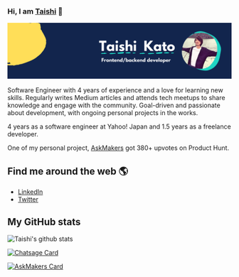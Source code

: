 ### Hi, I am [Taishi](https://taishikato.com/) 👋

![banner that says Taishi Kato](https://github.com/taishikato/taishikato/raw/main/assets/header.png)

Software Engineer with 4 years of experience and a love for learning new skills.
Regularly writes Medium articles and attends tech meetups to share knowledge and engage with the community.
Goal-driven and passionate about development, with ongoing personal projects in the works.

4 years as a software engineer at Yahoo! Japan and 1.5 years as a freelance developer.

One of my personal project, [AskMakers](https://www.producthunt.com/posts/askmakers-2-0) got 380+ upvotes on Product Hunt.

## Find me around the web 🌎

* [LinkedIn](https://www.linkedin.com/in/takato0903/)
* [Twitter](https://twitter.com/taishik_)

## My GitHub stats

![Taishi's github stats](https://github-readme-stats.vercel.app/api?username=taishikato&count_private=true&show_icons=true&theme=radical)

[![Chatsage Card](https://github-readme-stats.vercel.app/api/pin/?username=taishikato&repo=chatsage&theme=radical&a=a)](https://github.com/taishikato/portfolio)

[![AskMakers Card](https://github-readme-stats.vercel.app/api/pin/?username=taishikato&repo=askmakers&theme=radical)](https://github.com/taishikato/AskMakers)

<!--
**taishikato/taishikato** is a ✨ _special_ ✨ repository because its `README.md` (this file) appears on your GitHub profile.

Here are some ideas to get you started:

- 🔭 I’m currently working on ...
- 🌱 I’m currently learning ...
- 👯 I’m looking to collaborate on ...
- 🤔 I’m looking for help with ...
- 💬 Ask me about ...
- 📫 How to reach me: ...
- 😄 Pronouns: ...
- ⚡ Fun fact: ...
-->
